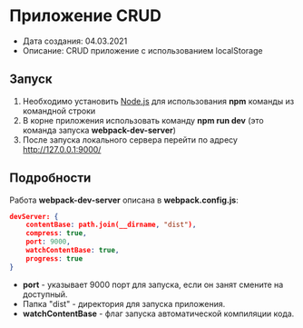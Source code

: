 # Приложение CRUD
- Дата создания:  04.03.2021
- Описание:       CRUD приложение с использованием localStorage

## Запуск
1. Необходимо установить [Node.js](https://nodejs.org/en/download/) для использования __npm__ команды из командной строки
2. В корне приложения использовать команду __npm run dev__ (это команда запуска __webpack-dev-server__)
3. После запуска локального сервера перейти по адресу http://127.0.0.1:9000/

## Подробности
Работа __webpack-dev-server__ описана в __webpack.config.js__:
```JSON
devServer: {
    contentBase: path.join(__dirname, "dist"),
    compress: true,
    port: 9000,
    watchContentBase: true,
    progress: true
}
```
- __port__ - указывает 9000 порт для запуска, если он занят смените на доступный.
- Папка "dist" - директория для запуска приложения.
- __watchContentBase__ - флаг запуска автоматической компиляции кода.